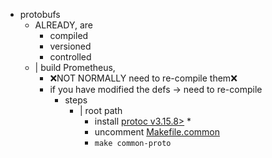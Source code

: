 * protobufs
  * ALREADY, are 
    * compiled
    * versioned
    * controlled
  * | build Prometheus,
    * ❌NOT NORMALLY need to re-compile them❌
    * if you have modified the defs -> need to re-compile
      * steps
        * | root path
          * install [protoc v3.15.8>](https://protobuf.dev/installation/)
            * 
          * uncomment [Makefile.common](/prometheus/Makefile.common)
          * `make common-proto`
